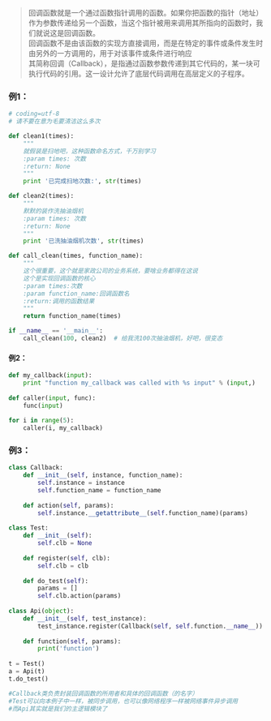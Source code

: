 > 回调函数就是一个通过函数指针调用的函数。如果你把函数的指针（地址）作为参数传递给另一个函数，当这个指针被用来调用其所指向的函数时，我们就说这是回调函数。  
> 回调函数不是由该函数的实现方直接调用，而是在特定的事件或条件发生时由另外的一方调用的，用于对该事件或条件进行响应  
> 其简称回调（Callback），是指通过函数参数传递到其它代码的，某一块可执行代码的引用。这一设计允许了底层代码调用在高层定义的子程序。  

### 例1：
```python
# coding=utf-8
# 请不要在意为毛要清洁这么多次

def clean1(times):
    """
    就假装是扫地吧，这种函数命名方式，千万别学习
    :param times: 次数
    :return: None
    """
    print '已完成扫地次数:', str(times)

def clean2(times):
    """
    默默的装作洗抽油烟机
    :param times: 次数
    :return: None
    """
    print '已洗抽油烟机次数', str(times)

def call_clean(times, function_name):
    """
    这个很重要，这个就是家政公司的业务系统，要啥业务都得在这说
    这个是实现回调函数的核心
    :param times:次数
    :param function_name:回调函数名
    :return:调用的函数结果
    """
    return function_name(times)

if __name__ == '__main__':
    call_clean(100, clean2)  # 给我洗100次抽油烟机，好吧，很变态
```

#### 例2：
```python
def my_callback(input):
    print "function my_callback was called with %s input" % (input,)
 
def caller(input, func):
    func(input)
 
for i in range(5):
    caller(i, my_callback)
```

### 例3：
```python
class Callback:  
    def __init__(self, instance, function_name):  
        self.instance = instance  
        self.function_name = function_name  
  
    def action(self, params):  
        self.instance.__getattribute__(self.function_name)(params)  
  
class Test:  
    def __init__(self):  
        self.clb = None   
  
    def register(self, clb):  
        self.clb = clb  
  
    def do_test(self):  
        params = []  
        self.clb.action(params)  
  
class Api(object):  
    def __init__(self, test_instance):  
        test_instance.register(Callback(self, self.function.__name__))  
  
    def function(self, params):  
        print('function')  
  
t = Test()  
a = Api(t)  
t.do_test() 

#Callback类负责封装回调函数的所用者和具体的回调函数（的名字）
#Test可以向本例子中一样，被同步调用，也可以像网络程序一样被网络事件异步调用
#而Api其实就是我们的主逻辑模块了
```
